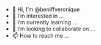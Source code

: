 - 👋 Hi, I’m @beniffveronique
- 👀 I’m interested in ...
- 🌱 I’m currently learning ...
- 💞️ I’m looking to collaborate on ...
- 📫 How to reach me ...

<!---
beniffveronique/beniffveronique is a ✨ special ✨ repository because its `README.md` (this file) appears on your GitHub profile.
You can click the Preview link to take a look at your changes.
--->
